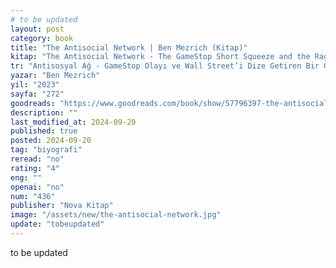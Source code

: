 ```yaml
---
# to be updated
layout: post
category: book
title: "The Antisocial Network | Ben Mezrich (Kitap)"
kitap: "The Antisocial Network - The GameStop Short Squeeze and the Ragtag Group of Amateur Traders That Brought Wall Street to Its Knees"
tr: "Antisosyal Ağ - GameStop Olayı ve Wall Street’i Dize Getiren Bir Grup Amatörün Gerçek Hikayesi"
yazar: "Ben Mezrich"
yil: "2023"
sayfa: "272"
goodreads: "https://www.goodreads.com/book/show/57796397-the-antisocial-network"
description: ""
last_modified_at: 2024-09-20
published: true
posted: 2024-09-20
tag: "biyografi"
reread: "no"
rating: "4"
eng: ""
openai: "no"
num: "436"
publisher: "Nova Kitap"
image: "/assets/new/the-antisocial-network.jpg"
update: "tobeupdated"
---
```


to be updated
